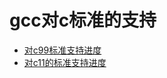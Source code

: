 # gcc对c标准的支持

* [对c99标准支持进度](https://gcc.gnu.org/c99status.html)
* [对c11的标准支持进度](https://gcc.gnu.org/wiki/C11Status)

